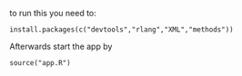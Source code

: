 to run this you need to:

```
install.packages(c("devtools","rlang","XML","methods"))
```

Afterwards start the app by

```
source("app.R")
```